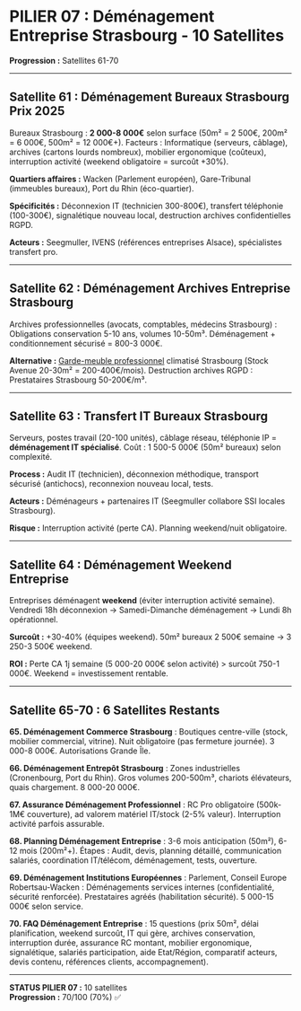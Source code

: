 # PILIER 07 : Déménagement Entreprise Strasbourg - 10 Satellites

**Progression :** Satellites 61-70

---

## Satellite 61 : Déménagement Bureaux Strasbourg Prix 2025

Bureaux Strasbourg : **2 000-8 000€** selon surface (50m² = 2 500€, 200m² = 6 000€, 500m² = 12 000€+). Facteurs : Informatique (serveurs, câblage), archives (cartons lourds nombreux), mobilier ergonomique (coûteux), interruption activité (weekend obligatoire = surcoût +30%).

**Quartiers affaires :** Wacken (Parlement européen), Gare-Tribunal (immeubles bureaux), Port du Rhin (éco-quartier).

**Spécificités :** Déconnexion IT (technicien 300-800€), transfert téléphonie (100-300€), signalétique nouveau local, destruction archives confidentielles RGPD.

**Acteurs :** Seegmuller, IVENS (références entreprises Alsace), spécialistes transfert pro.

---

## Satellite 62 : Déménagement Archives Entreprise Strasbourg

Archives professionnelles (avocats, comptables, médecins Strasbourg) : Obligations conservation 5-10 ans, volumes 10-50m³. Déménagement + conditionnement sécurisé = 800-3 000€.

**Alternative :** [Garde-meuble professionnel](/blog/garde-meuble-strasbourg) climatisé Strasbourg (Stock Avenue 20-30m² = 200-400€/mois). Destruction archives RGPD : Prestataires Strasbourg 50-200€/m³.

---

## Satellite 63 : Transfert IT Bureaux Strasbourg

Serveurs, postes travail (20-100 unités), câblage réseau, téléphonie IP = **déménagement IT spécialisé**. Coût : 1 500-5 000€ (50m² bureaux) selon complexité.

**Process :** Audit IT (technicien), déconnexion méthodique, transport sécurisé (antichocs), reconnexion nouveau local, tests.

**Acteurs :** Déménageurs + partenaires IT (Seegmuller collabore SSI locales Strasbourg).

**Risque :** Interruption activité (perte CA). Planning weekend/nuit obligatoire.

---

## Satellite 64 : Déménagement Weekend Entreprise

Entreprises déménagent **weekend** (éviter interruption activité semaine). Vendredi 18h déconnexion → Samedi-Dimanche déménagement → Lundi 8h opérationnel.

**Surcoût :** +30-40% (équipes weekend). 50m² bureaux 2 500€ semaine → 3 250-3 500€ weekend.

**ROI :** Perte CA 1j semaine (5 000-20 000€ selon activité) > surcoût 750-1 000€. Weekend = investissement rentable.

---

## Satellite 65-70 : 6 Satellites Restants

**65. Déménagement Commerce Strasbourg** : Boutiques centre-ville (stock, mobilier commercial, vitrine). Nuit obligatoire (pas fermeture journée). 3 000-8 000€. Autorisations Grande Île.

**66. Déménagement Entrepôt Strasbourg** : Zones industrielles (Cronenbourg, Port du Rhin). Gros volumes 200-500m³, chariots élévateurs, quais chargement. 8 000-20 000€.

**67. Assurance Déménagement Professionnel** : RC Pro obligatoire (500k-1M€ couverture), ad valorem matériel IT/stock (2-5% valeur). Interruption activité parfois assurable.

**68. Planning Déménagement Entreprise** : 3-6 mois anticipation (50m²), 6-12 mois (200m²+). Étapes : Audit, devis, planning détaillé, communication salariés, coordination IT/télécom, déménagement, tests, ouverture.

**69. Déménagement Institutions Européennes** : Parlement, Conseil Europe Robertsau-Wacken : Déménagements services internes (confidentialité, sécurité renforcée). Prestataires agréés (habilitation sécurité). 5 000-15 000€ selon service.

**70. FAQ Déménagement Entreprise** : 15 questions (prix 50m², délai planification, weekend surcoût, IT qui gère, archives conservation, interruption durée, assurance RC montant, mobilier ergonomique, signalétique, salariés participation, aide Etat/Région, comparatif acteurs, devis contenu, références clients, accompagnement).

---

**STATUS PILIER 07 :** 10 satellites  
**Progression :** 70/100 (70%) ✅

